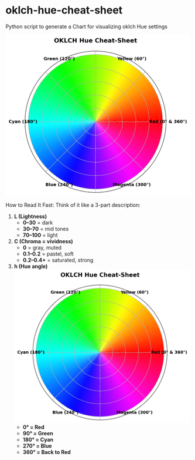 # oklch-hue-cheat-sheet
Python script to generate a Chart for visualizing oklch Hue settings

![Hue_Wheel](oklch_hue_wheel.png)


How to Read It Fast: Think of it like a 3-part description:
1. **L (Lightness)**
	- **0–30** = dark
	- **30–70** = mid tones
	- **70–100** = light
2. **C (Chroma = vividness)**
	- **0** = gray, muted
	- **0.1–0.2** = pastel, soft
	- **0.2–0.4+** = saturated, strong
3. **h (Hue angle)**
          ![image](oklch_hue_wheel.png)
	- **0° = Red**
	- **90° = Green**
	- **180° = Cyan**
	- **270° = Blue**
	- **360° = Back to Red**

